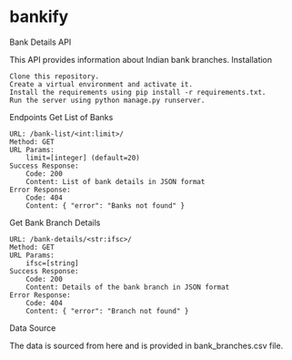# bankify
Bank Details API

This API provides information about Indian bank branches.
Installation

    Clone this repository.
    Create a virtual environment and activate it.
    Install the requirements using pip install -r requirements.txt.
    Run the server using python manage.py runserver.

Endpoints
Get List of Banks

    URL: /bank-list/<int:limit>/
    Method: GET
    URL Params:
        limit=[integer] (default=20)
    Success Response:
        Code: 200
        Content: List of bank details in JSON format
    Error Response:
        Code: 404
        Content: { "error": "Banks not found" }

Get Bank Branch Details

    URL: /bank-details/<str:ifsc>/
    Method: GET
    URL Params:
        ifsc=[string]
    Success Response:
        Code: 200
        Content: Details of the bank branch in JSON format
    Error Response:
        Code: 404
        Content: { "error": "Branch not found" }

Data Source

The data is sourced from here and is provided in bank_branches.csv file.
